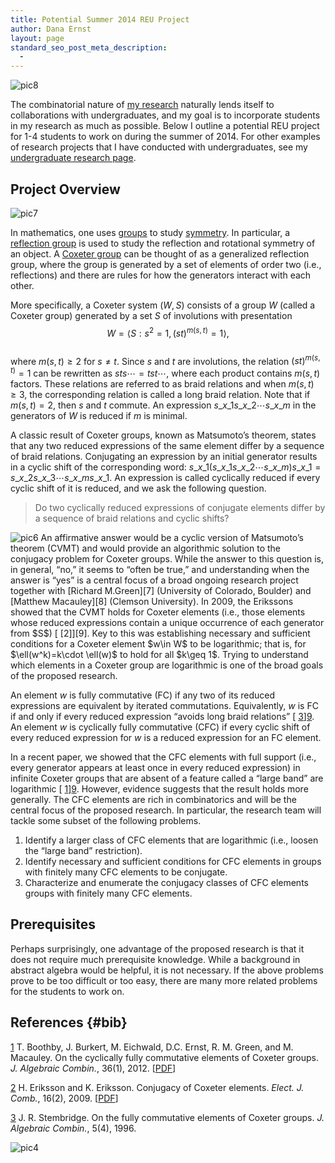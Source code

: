 ```yaml
---
title: Potential Summer 2014 REU Project
author: Dana Ernst
layout: page
standard_seo_post_meta_description:
  - 
---
```

<img src="http://i2.wp.com/danaernst.com/wp-content/uploads/2013/01/pic8.png?fit=610%2C115" alt="pic8" class="aligncenter size-full wp-image-626" data-recalc-dims="1" />

The combinatorial nature of [my research][1] naturally lends itself to collaborations with undergraduates, and my goal is to incorporate students in my research as much as possible. Below I outline a potential REU project for 1-4 students to work on during the summer of 2014. For other examples of research projects that I have conducted with undergraduates, see my [undergraduate research page][2].

## Project Overview

<img src="{{ site.baseurl }}/images/2013/01/pic7.png?fit=610%2C95" alt="pic7" class="alignleft size-full wp-image-625" data-recalc-dims="1" />

In mathematics, one uses [groups][3] to study [symmetry][4]. In particular, a [reflection group][5] is used to study the reflection and rotational symmetry of an object. A [Coxeter group][6] can be thought of as a generalized reflection group, where the group is generated by a set of elements of order two (i.e., reflections) and there are rules for how the generators interact with each other.

More specifically, a Coxeter system $(W,S)$ consists of a group $W$ (called a Coxeter group) generated by a set $S$ of involutions with presentation  
$$W = \langle S : s^{2}=1, (st)^{m(s, t)} = 1 \rangle,$$  
where $m(s, t) \geq 2$ for $s\neq t$. Since $s$ and $t$ are involutions, the relation $(st)^{m(s,t)}=1$ can be rewritten as $sts \cdots=tst\cdots$, where each product contains $m(s,t)$ factors. These relations are referred to as braid relations and when $m(s,t)\geq 3$, the corresponding relation is called a long braid relation. Note that if $m(s,t)=2$, then $s$ and $t$ commute. An expression $s\_{x\_1}s\_{x\_2}\cdots s\_{x\_m}$ in the generators of $W$ is reduced if $m$ is minimal.

A classic result of Coxeter groups, known as Matsumoto&#8217;s theorem, states that any two reduced expressions of the same element differ by a sequence of braid relations. Conjugating an expression by an initial generator results in a cyclic shift of the corresponding word: $s\_{x\_1}(s\_{x\_1}s\_{x\_2}\cdots s\_{x\_m})s\_{x\_{1}}= s\_{x\_2}s\_{x\_3}\cdots s\_{x\_m}s\_{x\_1}$. An expression is called cyclically reduced if every cyclic shift of it is reduced, and we ask the following question.

> Do two cyclically reduced expressions of conjugate elements differ by a sequence of braid relations and cyclic shifts?

<img src="{{ site.baseurl }}/images/2013/01/pic6.png?fit=610%2C95" alt="pic6" class="alignright size-full wp-image-624" data-recalc-dims="1" />  
An affirmative answer would be a cyclic version of Matsumoto&#8217;s theorem (CVMT) and would provide an algorithmic solution to the conjugacy problem for Coxeter groups. While the answer to this question is, in general, &#8220;no,&#8221; it seems to &#8220;often be true,&#8221; and understanding when the answer is &#8220;yes&#8221; is a central focus of a broad ongoing research project together with [Richard M.Green][7] (University of Colorado, Boulder) and [Matthew Macauley][8] (Clemson University). In 2009, the Erikssons showed that the CVMT holds for Coxeter elements (i.e., those elements whose reduced expressions contain a unique occurrence of each generator from $S$) [ [2]][9]. Key to this was establishing necessary and sufficient conditions for a Coxeter element $w\in W$ to be logarithmic; that is, for $\ell(w^k)=k\cdot \ell(w)$ to hold for all $k\geq 1$. Trying to understand which elements in a Coxeter group are logarithmic is one of the broad goals of the proposed research.

An element $w$ is fully commutative (FC) if any two of its reduced expressions are equivalent by iterated commutations. Equivalently, $w$ is FC if and only if every reduced expression &#8220;avoids long braid relations&#8221; [ [3]][9]. An element $w$ is cyclically fully commutative (CFC) if every cyclic shift of every reduced expression for $w$ is a reduced expression for an FC element.

In a recent paper, we showed that the CFC elements with full support (i.e., every generator appears at least once in every reduced expression) in infinite Coxeter groups that are absent of a feature called a &#8220;large band&#8221; are logarithmic [ [1]][9]. However, evidence suggests that the result holds more generally. The CFC elements are rich in combinatorics and will be the central focus of the proposed research. In particular, the research team will tackle some subset of the following problems.

  1. Identify a larger class of CFC elements that are logarithmic (i.e., loosen the &#8220;large band&#8221; restriction).
  2. Identify necessary and sufficient conditions for CFC elements in groups with finitely many CFC elements to be conjugate. 
  3. Characterize and enumerate the conjugacy classes of CFC elements groups with finitely many CFC elements.

## Prerequisites

Perhaps surprisingly, one advantage of the proposed research is that it does not require much prerequisite knowledge. While a background in abstract algebra would be helpful, it is not necessary. If the above problems prove to be too difficult or too easy, there are many more related problems for the students to work on.

## References {#bib}

[1] T. Boothby, J. Burkert, M. Eichwald, D.C. Ernst, R. M. Green, and M. Macauley. On the cyclically fully commutative elements of Coxeter groups. *J. Algebraic Combin.*, 36(1), 2012. [[PDF][10]]

[2] H. Eriksson and K. Eriksson. Conjugacy of Coxeter elements. *Elect. J. Comb.*, 16(2), 2009. [[PDF][11]]

[3] J. R. Stembridge. On the fully commutative elements of Coxeter groups. *J. Algebraic Combin.*, 5(4), 1996.

<img src="{{ site.baseurl }}/images/2013/01/pic4-300x266.png?w=300" alt="pic4" class="aligncenter size-medium wp-image-622" data-recalc-dims="1" />

 [1]: http://danaernst.com/scholarship/
 [2]: http://danaernst.com/scholarship/undergraduate-research/
 [3]: http://en.wikipedia.org/wiki/Group_(mathematics)
 [4]: http://en.wikipedia.org/wiki/Symmetry
 [5]: http://en.wikipedia.org/wiki/Reflection_group
 [6]: http://en.wikipedia.org/wiki/Coxeter_group
 [7]: http://math.colorado.edu/~rmg/
 [8]: http://www.math.clemson.edu/~macaule/
 [9]: #bib
 [10]: http://arxiv.org/pdf/1202.6657v1.pdf
 [11]: http://www.intercult.su.se/publications/Eriksson_Eriksson_2009.pdf